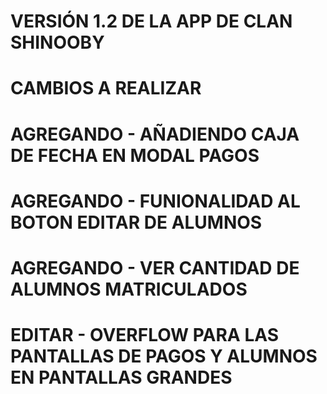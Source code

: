 # VERSIÓN 1.2 DE LA APP DE CLAN SHINOOBY

# CAMBIOS A REALIZAR
# AGREGANDO - AÑADIENDO CAJA DE FECHA EN MODAL PAGOS

# AGREGANDO - FUNIONALIDAD AL BOTON EDITAR DE ALUMNOS

# AGREGANDO - VER CANTIDAD DE ALUMNOS MATRICULADOS

# EDITAR - OVERFLOW PARA LAS PANTALLAS DE PAGOS Y ALUMNOS EN PANTALLAS GRANDES